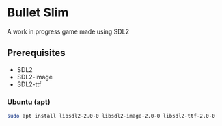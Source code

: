 # Bullet Slim
A work in progress game made using SDL2

## Prerequisites
- SDL2
- SDL2-image
- SDL2-ttf

### Ubuntu (apt)
```sh
sudo apt install libsdl2-2.0-0 libsdl2-image-2.0-0 libsdl2-ttf-2.0-0
```
